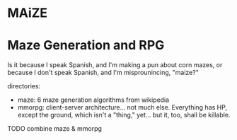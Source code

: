 # MAiZE
Maze Generation and RPG
==========
Is it because I speak Spanish, and I'm making a pun about corn mazes, or
because I don't speak Spanish, and I'm misprounincing, "maize?"

directories:
- maze: 6 maze generation algorithms from wikipedia
- mmorpg: client-server architecture... not much else. Everything has HP,
          except the ground, which isn't a "thing," yet... but it, too, shall
          be killable.

TODO combine maze & mmorpg
